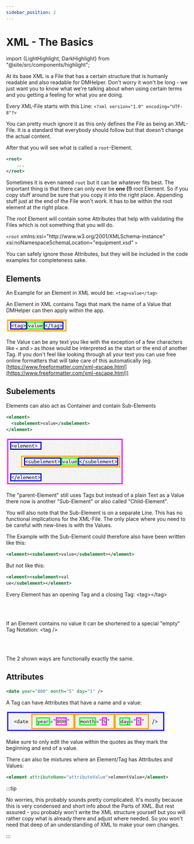 ```yaml
---
sidebar_position: 2
---
```


# XML - The Basics

import {LightHighlight, DarkHighlight} from "@site/src/components/highlight";

At its base XML is a File that has a certain structure that is humanly readable and also readable for DMHelper. Don't worry it won't be long - we just want you to know what we're talking about when using certain terms and you getting a feeling for what you are doing.

Every XML-File starts with this Line: `<?xml version="1.0" encoding="UTF-8"?>`

You can pretty much ignore it as this only defines the File as being an XML-File. It is a standard that everybody should follow but that doesn't change the actual content.

After that you will see what is called a `root`-Element.

```xml
<root>
    ...
</root>
```

Sometimes it is even named `root` but it can be whatever fits best. The important thing is that there can only ever be **one (!)** root Element. So if you copy stuff around be sure that you copy it into the right place. Appending stuff just at the end of the File won't work. It has to be within the root element at the right place.

The root Element will contain some Attributes that help with validating the Files which is not something that you will do.

<!-- markdownlint-disable MD033 Exception to Rule MD033 needed for highlights -->
<!-- area tags in link to force no auto linking on website -->
`<root` <LightHighlight color="yellow">xmlns:xsi="http:<area />//www.<area />w3.org/2001/XMLSchema-instance" xsi:noNamespaceSchemaLocation="equipment.xsd"</LightHighlight> `>`
<!-- markdownlint-enable MD033 -->

You can safely ignore those Attributes, but they will be included in the code examples for completeness sake.

## Elements

An Example for an Element in XML would be: `<tag>value</tag>`

<!-- markdownlint-disable MD033 Exception to Rule MD033 needed for highlights -->
An <LightHighlight color="orange">Element</LightHighlight> in XML contains <DarkHighlight color="blue">Tags</DarkHighlight> that mark the name of a <LightHighlight color="lime">Value</LightHighlight> that DMHelper can then apply within the app.
<!-- markdownlint-enable MD033 -->

![Element Example](./img/elementExample.png)

The Value can be any text you like with the exception of a few characters like `<` and `>` as those would be interpreted as the start or the end of another Tag. If you don't feel like looking through all your text you can use free online formatters that will take care of this automatically (eg. [https://www.freeformatter.com/xml-escape.html](https://www.freeformatter.com/xml-escape.html))

## Subelements

Elements can also act as Container and contain Sub-Elements

```xml
<element>
  <subelement>value</subelement>
</element>
```

![Sub Element Example](./img/subElementExample.png)

The <LightHighlight color="magenta">"parent-Element"</LightHighlight> still uses <DarkHighlight color="blue">Tags</DarkHighlight> but instead of a plain Text as a <LightHighlight color="lime">Value</LightHighlight> there now is another <LightHighlight color="orange">"Sub-Element"</LightHighlight> or also called <LightHighlight color="orange">"Child-Element"</LightHighlight>.

You will also note that the Sub-Element is on a separate Line. This has no functional implications for the XML-File. The only place where you need to be careful with new-lines is with the Values.

The Example with the Sub-Element could therefore also have been written like this:

```xml
<element><subelement>value</subelement></element>
```

But not like this:

```xml
<element><subelement>val
ue</subelement></element>
```

Every Element has an <DarkHighlight color="blue">opening Tag</DarkHighlight> and a <LightHighlight color="cornflowerblue">closing Tag</LightHighlight>:
<DarkHighlight color="blue">&lt;tag&gt;</DarkHighlight><LightHighlight color="cornflowerblue">&lt;/tag&gt;</LightHighlight>

<br />
<br />

If an Element contains no value it can be shortened to a special "empty" Tag Notation:
<DarkHighlight color="blue">&lt;tag /&gt;</DarkHighlight>

<br />
<br />

The 2 shown ways are functionally exactly the same.

## Attributes

```xml
<date year="800" month="5" day="1" />
```

A <DarkHighlight color="blue">Tag</DarkHighlight> can have <LightHighlight color="orange">Attributes</LightHighlight> that have a <LightHighlight color="lime">name</LightHighlight> and a <LightHighlight color="magenta">value</LightHighlight>:

![Attribute Example](./img/attributeExample.png)

Make sure to only edit the value within the quotes as they mark the beginning and end of a value.

There can also be mixtures where an Element/Tag has Attributes and Values:

```xml
<element attributeName="attributeValue">elementValue</element>
```

:::tip

No worries, this probably sounds pretty complicated. It's mostly because this is very condensed and short info about the Parts of XML. But rest assured - you probably won't write the XML structure yourself but you will rather copy what is already there and adjust where needed. So you won't need that deep of an understanding of XML to make your own changes.

:::
